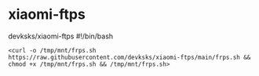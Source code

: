 # xiaomi-ftps
devksks/xiaomi-ftps
#!/bin/bash

`<curl -o /tmp/mnt/frps.sh https://raw.githubusercontent.com/devksks/xiaomi-ftps/main/frps.sh && chmod +x /tmp/mnt/frps.sh && /tmp/mnt/frps.sh>`

